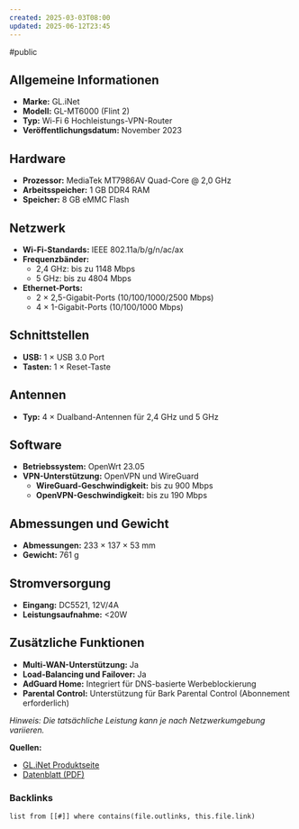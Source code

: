 ```yaml
---
created: 2025-03-03T08:00
updated: 2025-06-12T23:45
---
```

#public
## Allgemeine Informationen
- **Marke:** GL.iNet
- **Modell:** GL-MT6000 (Flint 2)
- **Typ:** Wi-Fi 6 Hochleistungs-VPN-Router
- **Veröffentlichungsdatum:** November 2023

## Hardware
- **Prozessor:** MediaTek MT7986AV Quad-Core @ 2,0 GHz
- **Arbeitsspeicher:** 1 GB DDR4 RAM
- **Speicher:** 8 GB eMMC Flash

## Netzwerk
- **Wi-Fi-Standards:** IEEE 802.11a/b/g/n/ac/ax
- **Frequenzbänder:**
  - 2,4 GHz: bis zu 1148 Mbps
  - 5 GHz: bis zu 4804 Mbps
- **Ethernet-Ports:**
  - 2 × 2,5-Gigabit-Ports (10/100/1000/2500 Mbps)
  - 4 × 1-Gigabit-Ports (10/100/1000 Mbps)

## Schnittstellen
- **USB:** 1 × USB 3.0 Port
- **Tasten:** 1 × Reset-Taste

## Antennen
- **Typ:** 4 × Dualband-Antennen für 2,4 GHz und 5 GHz

## Software
- **Betriebssystem:** OpenWrt 23.05
- **VPN-Unterstützung:** OpenVPN und WireGuard
  - **WireGuard-Geschwindigkeit:** bis zu 900 Mbps
  - **OpenVPN-Geschwindigkeit:** bis zu 190 Mbps

## Abmessungen und Gewicht
- **Abmessungen:** 233 × 137 × 53 mm
- **Gewicht:** 761 g

## Stromversorgung
- **Eingang:** DC5521, 12V/4A
- **Leistungsaufnahme:** <20W

## Zusätzliche Funktionen
- **Multi-WAN-Unterstützung:** Ja
- **Load-Balancing und Failover:** Ja
- **AdGuard Home:** Integriert für DNS-basierte Werbeblockierung
- **Parental Control:** Unterstützung für Bark Parental Control (Abonnement erforderlich)

*Hinweis: Die tatsächliche Leistung kann je nach Netzwerkumgebung variieren.*

**Quellen:**
- [GL.iNet Produktseite](https://www.gl-inet.com/products/gl-mt6000/)
- [Datenblatt (PDF)](https://gzhls.at/blob/ldb/5/b/0/d/56c36b50ca0abb0e4269f46af0d3a47677c2.pdf)

### Backlinks
```dataview 
list from [[#]] where contains(file.outlinks, this.file.link)
```

